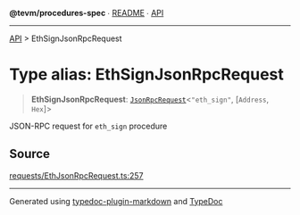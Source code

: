 **@tevm/procedures-spec** ∙ [README](../README.md) ∙ [API](../API.md)

***

[API](../API.md) > EthSignJsonRpcRequest

# Type alias: EthSignJsonRpcRequest

> **EthSignJsonRpcRequest**: [`JsonRpcRequest`](JsonRpcRequest.md)\<`"eth_sign"`, [`Address`, `Hex`]\>

JSON-RPC request for `eth_sign` procedure

## Source

[requests/EthJsonRpcRequest.ts:257](https://github.com/evmts/tevm-monorepo/blob/main/core/procedures-spec/src/requests/EthJsonRpcRequest.ts#L257)

***
Generated using [typedoc-plugin-markdown](https://www.npmjs.com/package/typedoc-plugin-markdown) and [TypeDoc](https://typedoc.org/)
